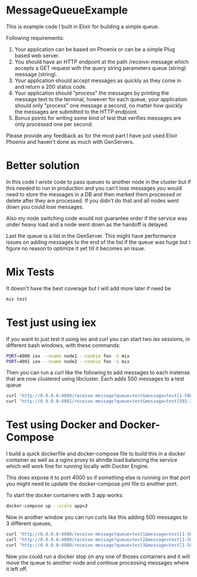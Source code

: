 # MessageQueueExample

This is example code I built in Elixir for building a simple queue.

Following requirements:

1. Your application can be based on Phoenix or can be a simple Plug based web server.
2. You should have an HTTP endpoint at the path /receive-message which accepts a GET request with the query string parameters queue (string) message (string).
3. Your application should accept messages as quickly as they come in and return a 200 status code.
4. Your application should "process" the messages by printing the message text to the terminal, however for each queue, your application should only "process" one message a second, no matter how quickly the messages are submitted to the HTTP endpoint.
5. Bonus points for writing some kind of test that verifies messages are only processed one per second.

Please provide any feedback as for the most part I have just used Elixir Phoenix and haven't done as much with GenServers.

# Better solution

In this code I wrote code to pass queues to another node in the cluster but if this needed to run in production and you can't lose messages you would need to store the messages in a DB and then marked them processed or delete after they are processed. If you didn't do that and all nodes went down you could lose messages. 

Also my node switching code would not guarantee order if the service was under heavy load and a node went down as the handoff is delayed.

Last the queue is a list in the GenServer. This might have performance issues on adding messages to the end of the list if the queue was huge but I figure no reason to optimize it yet till it becomes an issue.

# Mix Tests

It doesn't have the best coverage but I will add more later if need be

```bash
mix test
```

# Test just using iex

If you want to just test it using iex and curl you can start two iex sessions, in different bash windows, with these commands:

```bash
PORT=4000 iex --sname node1 --cookie foo -S mix
PORT=4001 iex --sname node2 --cookie foo -S mix
```

Then you can run a curl like the following to add messages to each instense that are now clustered using libcluster. Each adds 500 messages to a test queue

```bash
curl "http://0.0.0.0:4000/receive-message?queue=test&message=test[1-500]"
curl "http://0.0.0.0:4001/receive-message?queue=test&message=test[501-1000]"
```

# Test using Docker and Docker-Compose

I build a quick dockerfile and docker-compose file to build this in a docker container as well as a nginx proxy to ahndle load balancing the service which will work fine for running locally with Docker Engine.

This does expose it to port 4000 so if something else is running on that port you might need to update the docker-compose.yml file to another port.

To start the docker containers with 3 app works:

```bash
docker-compose up --scale app=3
```

Now in another window you can run curls like this adding 500 messages to 3 different queues,

```bash
curl "http://0.0.0.0:4000/receive-message?queue=test1&message=test[1-500]"
curl "http://0.0.0.0:4000/receive-message?queue=test2&message=test[1-500]"
curl "http://0.0.0.0:4000/receive-message?queue=test3&message=test[1-500]"
```

Now you could run a docker stop on any one of thoses containers and it will move the queue to another node and continue processing messages where it left off.